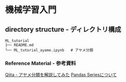 # 機械学習入門

## directory structure - ディレクトリ構成
```
ML_tutorial
├── README.md
└── ML_tutorial_ayame.ipynb   # アヤメ分類
```

### Reference Material - 参考資料
[Qiita - アヤメ分類を解説してみた](https://qiita.com/Hirochon/items/12379d7ca6141f1fb6fa)
[Pandas Seriesについて](https://ai-inter1.com/python-series/)
